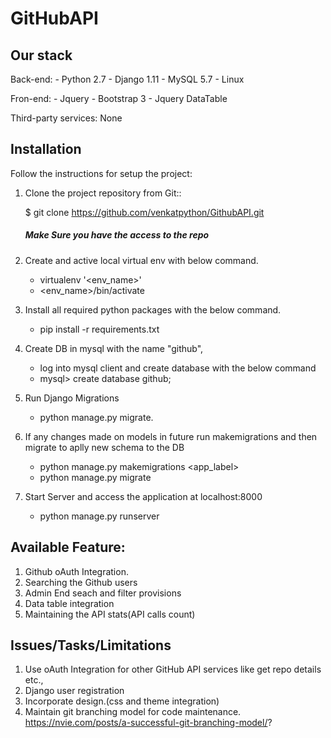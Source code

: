 GitHubAPI
=================


Our stack
---------

Back-end:
    - Python 2.7
    - Django 1.11
    - MySQL 5.7
    - Linux

Fron-end:
    - Jquery
    - Bootstrap 3
    - Jquery DataTable

Third-party services:
    None


Installation
------------

Follow the instructions for setup the project:

1. Clone the project repository from Git::

    $ git clone https://github.com/venkatpython/GithubAPI.git
    ##### Make Sure you have the access to the repo

2. Create and active local virtual env with below command.
    - virtualenv '<env_name>'
    - <env_name>/bin/activate

3. Install all required python packages with the below command.
     - pip install -r requirements.txt

3. Create DB in mysql with the name "github",
    - log into mysql client and create database with the below command
    - mysql> create database github;

4. Run Django Migrations
    - python manage.py migrate.

5. If any changes made on models in future run makemigrations and then migrate to aplly new schema to the DB
    - python manage.py makemigrations <app_label>
    - python manage.py migrate

6. Start Server and access the application at localhost:8000
    - python manage.py runserver

Available Feature:
------------------
1. Github oAuth Integration.
2. Searching  the Github users
3. Admin End seach and filter provisions
4. Data table integration
5. Maintaining the API stats(API calls count)


Issues/Tasks/Limitations
-------------------
1. Use oAuth Integration for other GitHub API services like get repo details etc.,
2. Django user registration
3. Incorporate design.(css and theme integration)
4. Maintain git branching model for code maintenance.
https://nvie.com/posts/a-successful-git-branching-model/?
